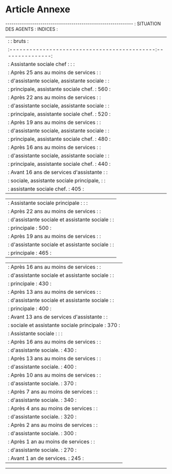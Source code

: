 # Article Annexe

-------------------------------------------------------------- :            SITUATION DES AGENTS            :     INDICES   :

<table>
<tr>
<td> :                                            :      bruts    :</td>
</tr>
<tr>
<td> :--------------------------------------------:---------------:</td>
</tr>
<tr>
<td> : Assistante sociale chef :                  :               :</td>
</tr>
<tr>
<td> : Après 25 ans au moins de services          :               :</td>
</tr>
<tr>
<td> : d'assistante sociale, assistante sociale   :               :</td>
</tr>
<tr>
<td> : principale, assistante sociale chef.       :       560     :</td>
</tr>
<tr>
<td> : Après 22 ans au moins de services          :               :</td>
</tr>
<tr>
<td> : d'assistante sociale, assistante sociale   :               :</td>
</tr>
<tr>
<td> : principale, assistante sociale chef.       :       520     :</td>
</tr>
<tr>
<td> : Après 19 ans au moins de services          :               :</td>
</tr>
<tr>
<td> : d'assistante sociale, assistante sociale   :               :</td>
</tr>
<tr>
<td> : principale, assistante sociale chef.       :       480     :</td>
</tr>
<tr>
<td> : Après 16 ans au moins de services          :               :</td>
</tr>
<tr>
<td> : d'assistante sociale, assistante sociale   :               :</td>
</tr>
<tr>
<td> : principale, assistante sociale chef.       :       440     :</td>
</tr>
<tr>
<td> : Avant 16 ans de services d'assistante      :               :</td>
</tr>
<tr>
<td> : sociale, assistante sociale principale,    :               :</td>
</tr>
<tr>
<td> : assistante sociale chef.                   :       405     :</td>
</tr>
</table>

<table>
<tr>
<td>: Assistante sociale principale :            :               :</td>
</tr>
<tr>
<td> : Après 22 ans au moins de services          :               :</td>
</tr>
<tr>
<td> : d'assistante sociale et assistante sociale :               :</td>
</tr>
<tr>
<td> : principale                                 :       500     :</td>
</tr>
<tr>
<td> : Après 19 ans au moins de services          :               :</td>
</tr>
<tr>
<td> : d'assistante sociale et assistante sociale :               :</td>
</tr>
<tr>
<td> : principale                                 :       465     :</td>
</tr>
</table>

<table>
<tr>
<td>: Après 16 ans au moins de services          :               :</td>
</tr>
<tr>
<td> : d'assistante sociale et assistante sociale :               :</td>
</tr>
<tr>
<td> : principale                                 :       430     :</td>
</tr>
<tr>
<td> : Après 13 ans au moins de services          :               :</td>
</tr>
<tr>
<td> : d'assistante sociale et assistante sociale :               :</td>
</tr>
<tr>
<td> : principale                                 :       400     :</td>
</tr>
<tr>
<td> : Avant 13 ans de services d'assistante      :               :</td>
</tr>
<tr>
<td> : sociale et assistante sociale principale   :       370     :</td>
</tr>
<tr>
<td> : Assistante sociale :                       :               :</td>
</tr>
<tr>
<td> : Après 16 ans au moins de services          :               :</td>
</tr>
<tr>
<td> : d'assistante sociale.                      :       430     :</td>
</tr>
<tr>
<td> : Après 13 ans au moins de services          :               :</td>
</tr>
<tr>
<td> : d'assistante sociale.                      :       400     :</td>
</tr>
<tr>
<td> : Après 10 ans au moins de services          :               :</td>
</tr>
<tr>
<td> : d'assistante sociale.                      :       370     :</td>
</tr>
<tr>
<td> : Après 7 ans au moins de services           :               :</td>
</tr>
<tr>
<td> : d'assistante sociale.                      :       340     :</td>
</tr>
<tr>
<td> : Après 4 ans au moins de services           :               :</td>
</tr>
<tr>
<td> : d'assistante sociale.                      :       320     :</td>
</tr>
<tr>
<td> : Après 2 ans au moins de services           :               :</td>
</tr>
<tr>
<td> : d'assistante sociale.                      :       300     :</td>
</tr>
<tr>
<td> : Après 1 an au moins de services            :               :</td>
</tr>
<tr>
<td> : d'assistante sociale.                      :       270     :</td>
</tr>
<tr>
<td> : Avant 1 an de services.                    :       245     :</td>
</tr>
</table>

--------------------------------------------------------------
